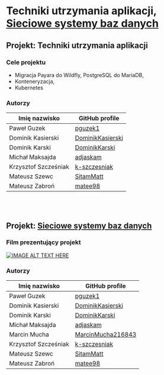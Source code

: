 # Techniki utrzymania aplikacji, [Sieciowe systemy baz danych](https://github.com/TULbaghia/ssbd)


## Projekt: Techniki utrzymania aplikacji

### Cele projektu
- Migracja Payara do Wildfly, PostgreSQL do MariaDB,
- Konteneryzacja,
- Kubernetes

### Autorzy

| Imię nazwisko           | GitHub profile                                             |
| ----------------------- | ---------------------------------------------------------- |
| Paweł Guzek             | [pguzek1](https://github.com/pguzek1)                      |
| Dominik Kasierski       | [DominikKasierski](https://github.com/DominikKasierski)    |
| Dominik Karski          | [DominikKarski](https://github.com/DominikKarski)          |
| Michał Maksajda         | [adjaskam](https://github.com/adjaskam)                    |
| Krzysztof Szcześniak    | [k-szczesniak](https://github.com/k-szczesniak)            |
| Mateusz Szewc           | [SitamMatt](https://github.com/SitamMatt)                  |
| Mateusz Zabroń          | [matee98](https://github.com/matee98)                      |


<br><br>  
## Projekt: [Sieciowe systemy baz danych](https://github.com/TULbaghia/ssbd)

### Film prezentujący projekt
[![IMAGE ALT TEXT HERE](https://img.youtube.com/vi/TtcKAKHBJeI/0.jpg)](https://www.youtube.com/embed/TtcKAKHBJeI)


### Autorzy

| Imię nazwisko           | GitHub profile                                             |
| ----------------------- | ---------------------------------------------------------- |
| Paweł Guzek             | [pguzek1](https://github.com/pguzek1)                      |
| Dominik Kasierski       | [DominikKasierski](https://github.com/DominikKasierski)    |
| Dominik Karski          | [DominikKarski](https://github.com/DominikKarski)          |
| Michał Maksajda         | [adjaskam](https://github.com/adjaskam)                    |
| Marcin Mucha            | [MarcinMucha216843](https://github.com/MarcinMucha216843)  |
| Krzysztof Szcześniak    | [k-szczesniak](https://github.com/k-szczesniak)            |
| Mateusz Szewc           | [SitamMatt](https://github.com/SitamMatt)                  |
| Mateusz Zabroń          | [matee98](https://github.com/matee98)                      |
